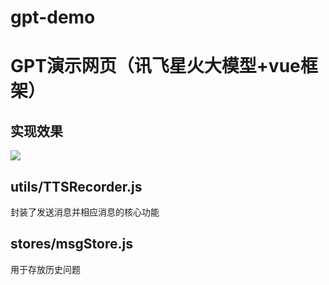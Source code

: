 # gpt-demo
# GPT演示网页（讯飞星火大模型+vue框架）

## 实现效果

![](https://szx-bucket1.oss-cn-hangzhou.aliyuncs.com/picgo/ai.gif)

## utils/TTSRecorder.js
封装了发送消息并相应消息的核心功能

## stores/msgStore.js
用于存放历史问题
